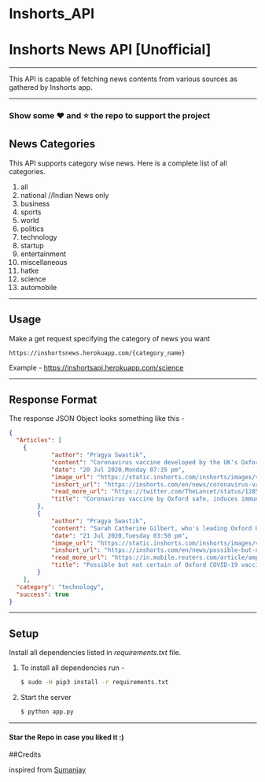 # Inshorts_API
# Inshorts News API [Unofficial]
---
This API is capable of fetching news contents from various sources as gathered by Inshorts app.

---
### Show some :heart: and :star: the repo to support the project

## News Categories

This API supports category wise news. Here is a complete list of all categories.

1. all
2. national //Indian News only
3. business
4. sports
5. world
6. politics
7. technology
8. startup
9. entertainment
10. miscellaneous
11. hatke
12. science
13. automobile

---

## Usage

Make a get request specifying the category of news you want
```
https://inshortsnews.herokuapp.com/{category_name}
```
Example - https://inshortsapi.herokuapp.com/science

---


## Response Format

The response JSON Object looks something like this - 

```JSON
{
  "Articles": [
    {
            "author": "Pragya Swastik",
            "content": "Coronavirus vaccine developed by the UK's Oxford University and AstraZeneca is safe and induces immune reaction, as per preliminary results, medical journal The Lancet said. Trials involving around 1,077 people showed the injection led to them making antibodies and white blood cells that can fight coronavirus. Authors say that further clinical studies, including in older adults, should be done.\n\n",
            "date": "20 Jul 2020,Monday 07:35 pm",
            "image_url": "https://static.inshorts.com/inshorts/images/v1/variants/jpg/m/2020/07_jul/20_mon/img_1595253241851_893.jpg",
            "inshort_url": "https://inshorts.com/en/news/coronavirus-vaccine-by-oxford-safe-induces-immune-reaction-preliminary-results-1595253905125",
            "read_more_url": "https://twitter.com/TheLancet/status/1285207186591887360?s=20&utm_campaign=fullarticle&utm_medium=referral&utm_source=inshorts ",
            "title": "Coronavirus vaccine by Oxford safe, induces immune reaction, show preliminary results"
        },
        {
            "author": "Pragya Swastik",
            "content": "Sarah Catherine Gilbert, who's leading Oxford University's COVID-19 vaccine candidate, said rolling out vaccine by this year is a possibility but there's no certainty about it. \"We need three things to happen,\" she added. It needs to work in late-stage trials, should be manufactured in large quantities and regulators must agree quickly to license it for emergency use, she added.",
            "date": "21 Jul 2020,Tuesday 03:50 pm",
            "image_url": "https://static.inshorts.com/inshorts/images/v1/variants/jpg/m/2020/07_jul/21_tue/img_1595325828978_33.jpg",
            "inshort_url": "https://inshorts.com/en/news/possible-but-not-certain-of-oxford-covid19-vaccine-this-year-lead-developer-1595326839287",
            "read_more_url": "https://in.mobile.reuters.com/article/amp/idINKCN24M0OP?utm_campaign=fullarticle&utm_medium=referral&utm_source=inshorts ",
            "title": "Possible but not certain of Oxford COVID-19 vaccine this year: Lead developer"
        }
    ],
  "category": "technology",
  "success": true
}
```
---

## Setup

Install all dependencies listed in *requirements.txt* file. 

1. To install all dependencies run - 

    ```bash
    $ sudo -H pip3 install -r requirements.txt
    ```

2. Start the server

    ```bash 
    $ python app.py
    ```
---

#### Star the Repo in case you liked it :)

##Credits

inspired from [Sumanjay](https://github.com/cyberboysumanjay/Inshorts-News-API)
